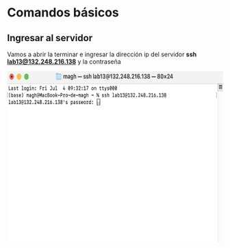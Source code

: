 # Comandos básicos

## Ingresar al servidor

Vamos a abrir la terminar e ingresar la dirección ip del servidor **ssh lab13@132.248.216.138** y la contraseña

<p align="center">
  <img src="https://github.com/Martinez-Gregorio-Hector/AnalisisGenomico-EcologiaFESIztacala/blob/main/Unidad1/Figuras/Terminal.png? raw=true" alt="shell" width="600" height="400">
</p>
